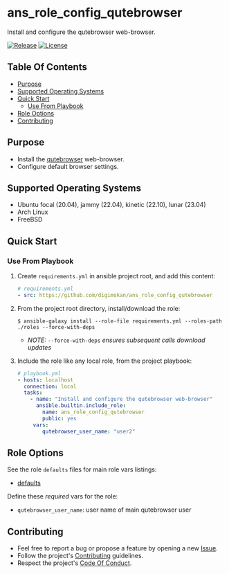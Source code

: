 # ans_role_config_qutebrowser

Install and configure the qutebrowser web-browser.

[![Release](https://img.shields.io/github/release/digimokan/ans_role_config_qutebrowser.svg?label=release)](https://github.com/digimokan/ans_role_config_qutebrowser/releases/latest "Latest Release Notes")
[![License](https://img.shields.io/badge/license-MIT-blue.svg?label=license)](LICENSE.md "Project License")

## Table Of Contents

* [Purpose](#purpose)
* [Supported Operating Systems](#supported-operating-systems)
* [Quick Start](#quick-start)
    * [Use From Playbook](#use-from-playbook)
* [Role Options](#role-options)
* [Contributing](#contributing)

## Purpose

* Install the [qutebrowser](https://qutebrowser.org/) web-browser.
* Configure default browser settings.

## Supported Operating Systems

* Ubuntu focal (20.04), jammy (22.04), kinetic (22.10), lunar (23.04)
* Arch Linux
* FreeBSD

## Quick Start

### Use From Playbook

1. Create `requirements.yml` in ansible project root, and add this content:

   ```yaml
   # requirements.yml
   - src: https://github.com/digimokan/ans_role_config_qutebrowser
   ```

2. From the project root directory, install/download the role:

   ```shell
   $ ansible-galaxy install --role-file requirements.yml --roles-path ./roles --force-with-deps
   ```

   * _NOTE:_ `--force-with-deps` _ensures subsequent calls download updates_

3. Include the role like any local role, from the project playbook:

   ```yaml
   # playbook.yml
   - hosts: localhost
     connection: local
     tasks:
       - name: "Install and configure the qutebrowser web-browser"
         ansible.builtin.include_role:
           name: ans_role_config_qutebrowser
           public: yes
        vars:
           qutebrowser_user_name: "user2"
   ```

## Role Options

See the role `defaults` files for main role vars listings:

  * [defaults](../defaults/main/)

Define these _required_ vars for the role:

  * `qutebrowser_user_name`: user name of main qutebrowser user

## Contributing

* Feel free to report a bug or propose a feature by opening a new
  [Issue](https://github.com/digimokan/ans_role_config_qutebrowser/issues).
* Follow the project's [Contributing](CONTRIBUTING.md) guidelines.
* Respect the project's [Code Of Conduct](CODE_OF_CONDUCT.md).

